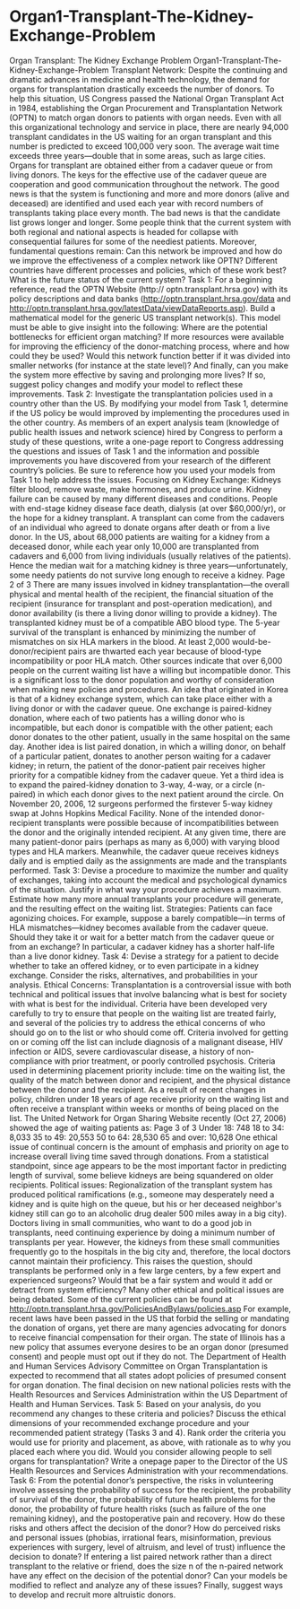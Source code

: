 # Organ1-Transplant-The-Kidney-Exchange-Problem
Organ Transplant: The Kidney Exchange Problem
Organ1-Transplant-The-Kidney-Exchange-Problem
Transplant Network: Despite the continuing and dramatic advances in medicine and health technology, the
demand for organs for transplantation drastically exceeds the number of donors. To help this situation, US
Congress passed the National Organ Transplant Act in 1984, establishing the Organ Procurement and
Transplantation Network (OPTN) to match organ donors to patients with organ needs. Even with all this
organizational technology and service in place, there are nearly 94,000 transplant candidates in the US waiting
for an organ transplant and this number is predicted to exceed 100,000 very soon. The average wait time
exceeds three years—double that in some areas, such as large cities. Organs for transplant are obtained either
from a cadaver queue or from living donors. The keys for the effective use of the cadaver queue are cooperation
and good communication throughout the network. The good news is that the system is functioning and more
and more donors (alive and deceased) are identified and used each year with record numbers of transplants
taking place every month. The bad news is that the candidate list grows longer and longer. Some people think
that the current system with both regional and national aspects is headed for collapse with consequential failures
for some of the neediest patients. Moreover, fundamental questions remain: Can this network be improved and
how do we improve the effectiveness of a complex network like OPTN? Different countries have different
processes and policies, which of these work best? What is the future status of the current system?
Task 1: For a beginning reference, read the OPTN Website (http:// optn.transplant.hrsa.gov) with its policy
descriptions and data banks (http://optn.transplant.hrsa.gov/data and
http://optn.transplant.hrsa.gov/latestData/viewDataReports.asp). Build a mathematical model for the generic US
transplant network(s). This model must be able to give insight into the following: Where are the potential
bottlenecks for efficient organ matching? If more resources were available for improving the efficiency of the
donor-matching process, where and how could they be used? Would this network function better if it was
divided into smaller networks (for instance at the state level)? And finally, can you make the system more
effective by saving and prolonging more lives? If so, suggest policy changes and modify your model to reflect
these improvements.
Task 2: Investigate the transplantation policies used in a country other than the US. By modifying your model
from Task 1, determine if the US policy be would improved by implementing the procedures used in the other
country. As members of an expert analysis team (knowledge of public health issues and network science) hired
by Congress to perform a study of these questions, write a one-page report to Congress addressing the questions
and issues of Task 1 and the information and possible improvements you have discovered from your research of
the different country’s policies. Be sure to reference how you used your models from Task 1 to help address the
issues.
Focusing on Kidney Exchange: Kidneys filter blood, remove waste, make hormones, and produce urine.
Kidney failure can be caused by many different diseases and conditions. People with end-stage kidney disease
face death, dialysis (at over $60,000/yr), or the hope for a kidney transplant. A transplant can come from the
cadavers of an individual who agreed to donate organs after death or from a live donor. In the US, about 68,000
patients are waiting for a kidney from a deceased donor, while each year only 10,000 are transplanted from
cadavers and 6,000 from living individuals (usually relatives of the patients). Hence the median wait for a
matching kidney is three years—unfortunately, some needy patients do not survive long enough to receive a
kidney.
Page 2 of 3
There are many issues involved in kidney transplantation—the overall physical and mental health of the
recipient, the financial situation of the recipient (insurance for transplant and post-operation medication), and
donor availability (is there a living donor willing to provide a kidney). The transplanted kidney must be of a
compatible ABO blood type. The 5-year survival of the transplant is enhanced by minimizing the number of
mismatches on six HLA markers in the blood. At least 2,000 would-be-donor/recipient pairs are thwarted each
year because of blood-type incompatibility or poor HLA match. Other sources indicate that over 6,000 people
on the current waiting list have a willing but incompatible donor. This is a significant loss to the donor
population and worthy of consideration when making new policies and procedures.
An idea that originated in Korea is that of a kidney exchange system, which can take place either with a living
donor or with the cadaver queue. One exchange is paired-kidney donation, where each of two patients has a
willing donor who is incompatible, but each donor is compatible with the other patient; each donor donates to
the other patient, usually in the same hospital on the same day. Another idea is list paired donation, in which a
willing donor, on behalf of a particular patient, donates to another person waiting for a cadaver kidney; in
return, the patient of the donor-patient pair receives higher priority for a compatible kidney from the cadaver
queue. Yet a third idea is to expand the paired-kidney donation to 3-way, 4-way, or a circle (n-paired) in which
each donor gives to the next patient around the circle. On November 20, 2006, 12 surgeons performed the firstever
5-way kidney swap at Johns Hopkins Medical Facility. None of the intended donor-recipient transplants
were possible because of incompatibilities between the donor and the originally intended recipient. At any given
time, there are many patient-donor pairs (perhaps as many as 6,000) with varying blood types and HLA
markers. Meanwhile, the cadaver queue receives kidneys daily and is emptied daily as the assignments are made
and the transplants performed.
Task 3: Devise a procedure to maximize the number and quality of exchanges, taking into account the medical
and psychological dynamics of the situation. Justify in what way your procedure achieves a maximum. Estimate
how many more annual transplants your procedure will generate, and the resulting effect on the waiting list.
Strategies: Patients can face agonizing choices. For example, suppose a barely compatible—in terms of HLA
mismatches—kidney becomes available from the cadaver queue. Should they take it or wait for a better match
from the cadaver queue or from an exchange? In particular, a cadaver kidney has a shorter half-life than a live
donor kidney.
Task 4: Devise a strategy for a patient to decide whether to take an offered kidney, or to even participate in a
kidney exchange. Consider the risks, alternatives, and probabilities in your analysis.
Ethical Concerns: Transplantation is a controversial issue with both technical and political issues that involve
balancing what is best for society with what is best for the individual. Criteria have been developed very
carefully to try to ensure that people on the waiting list are treated fairly, and several of the policies try to
address the ethical concerns of who should go on to the list or who should come off. Criteria involved for
getting on or coming off the list can include diagnosis of a malignant disease, HIV infection or AIDS, severe
cardiovascular disease, a history of non-compliance with prior treatment, or poorly controlled psychosis.
Criteria used in determining placement priority include: time on the waiting list, the quality of the match
between donor and recipient, and the physical distance between the donor and the recipient. As a result of recent
changes in policy, children under 18 years of age receive priority on the waiting list and often receive a
transplant within weeks or months of being placed on the list. The United Network for Organ Sharing Website
recently (Oct 27, 2006) showed the age of waiting patients as:
Page 3 of 3
Under 18: 748
18 to 34: 8,033
35 to 49: 20,553
50 to 64: 28,530
65 and over: 10,628
One ethical issue of continual concern is the amount of emphasis and priority on age to increase overall living
time saved through donations. From a statistical standpoint, since age appears to be the most important factor in
predicting length of survival, some believe kidneys are being squandered on older recipients.
Political issues: Regionalization of the transplant system has produced political ramifications (e.g., someone
may desperately need a kidney and is quite high on the queue, but his or her deceased neighbor's kidney still can
go to an alcoholic drug dealer 500 miles away in a big city). Doctors living in small communities, who want to
do a good job in transplants, need continuing experience by doing a minimum number of transplants per year.
However, the kidneys from these small communities frequently go to the hospitals in the big city and, therefore,
the local doctors cannot maintain their proficiency. This raises the question, should transplants be performed
only in a few large centers, by a few expert and experienced surgeons? Would that be a fair system and would it
add or detract from system efficiency?
Many other ethical and political issues are being debated. Some of the current policies can be found at
http://optn.transplant.hrsa.gov/PoliciesAndBylaws/policies.asp For example, recent laws have been passed in
the US that forbid the selling or mandating the donation of organs, yet there are many agencies advocating for
donors to receive financial compensation for their organ. The state of Illinois has a new policy that assumes
everyone desires to be an organ donor (presumed consent) and people must opt out if they do not. The
Department of Health and Human Services Advisory Committee on Organ Transplantation is expected to
recommend that all states adopt policies of presumed consent for organ donation. The final decision on new
national policies rests with the Health Resources and Services Administration within the US Department of
Health and Human Services.
Task 5: Based on your analysis, do you recommend any changes to these criteria and policies? Discuss the
ethical dimensions of your recommended exchange procedure and your recommended patient strategy (Tasks 3
and 4). Rank order the criteria you would use for priority and placement, as above, with rationale as to why you
placed each where you did. Would you consider allowing people to sell organs for transplantation? Write a onepage
paper to the Director of the US Health Resources and Services Administration with your
recommendations.
Task 6: From the potential donor’s perspective, the risks in volunteering involve assessing the probability of
success for the recipient, the probability of survival of the donor, the probability of future health problems for
the donor, the probability of future health risks (such as failure of the one remaining kidney), and the postoperative
pain and recovery. How do these risks and others affect the decision of the donor? How do perceived
risks and personal issues (phobias, irrational fears, misinformation, previous experiences with surgery, level of
altruism, and level of trust) influence the decision to donate? If entering a list paired network rather than a direct
transplant to the relative or friend, does the size n of the n-paired network have any effect on the decision of the
potential donor? Can your models be modified to reflect and analyze any of these issues? Finally, suggest ways
to develop and recruit more altruistic donors.
